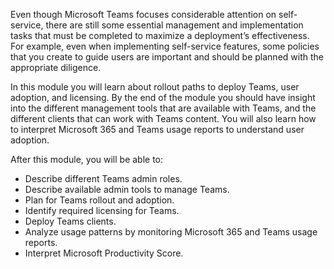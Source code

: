 Even though Microsoft Teams focuses considerable attention on self-service, there are still some essential management and implementation tasks that must be completed to maximize a deployment’s effectiveness. For example, even when implementing self-service features, some policies that you create to guide users are important and should be planned with the appropriate diligence.

In this module you will learn about rollout paths to deploy Teams, user adoption, and licensing. By the end of the module you should have insight into the different management tools that are available with Teams, and the different clients that can work with Teams content. You will also learn how to interpret Microsoft 365 and Teams usage reports to understand user adoption. 

After this module, you will be able to:

- Describe different Teams admin roles. 
- Describe available admin tools to manage Teams.
- Plan for Teams rollout and adoption. 
- Identify required licensing for Teams. 
- Deploy Teams clients. 
- Analyze usage patterns by monitoring Microsoft 365 and Teams usage reports. 
- Interpret Microsoft Productivity Score.
